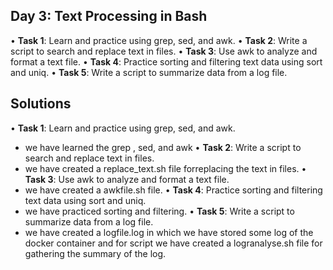 ## Day 3: Text Processing in Bash  
• **Task 1**: Learn and practice using grep, sed, and awk. 
• **Task 2**: Write a script to search and replace text in files. 
• **Task 3**: Use awk to analyze and format a text file. 
• **Task 4**: Practice sorting and filtering text data using sort and uniq. 
• **Task 5**: Write a script to summarize data from a log file. 

## Solutions 
• **Task 1**: Learn and practice using grep, sed, and awk.
 * we have learned the grep , sed, and awk
• **Task 2**: Write a script to search and replace text in files. 
 * we have created a replace_text.sh file forreplacing the text in files.
• **Task 3**: Use awk to analyze and format a text file. 
 * we have created a awkfile.sh file.
• **Task 4**: Practice sorting and filtering text data using sort and uniq. 
 * we have practiced sorting and filtering.
• **Task 5**: Write a script to summarize data from a log file.
 * we have created a logfile.log in which we have stored some log of the docker container and for script we have created a logranalyse.sh file for gathering the summary of the log.

